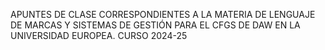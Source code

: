 APUNTES DE CLASE CORRESPONDIENTES A LA MATERIA DE LENGUAJE DE MARCAS Y SISTEMAS DE GESTIÓN PARA EL CFGS DE DAW EN LA UNIVERSIDAD EUROPEA. CURSO 2024-25

